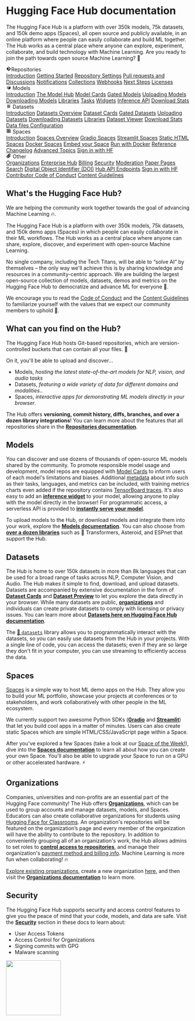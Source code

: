 # Hugging Face Hub documentation

The Hugging Face Hub is a platform with over 350k models, 75k datasets, and 150k demo apps (Spaces), all open source and publicly available, in an online platform where people can easily collaborate and build ML together. The Hub works as a central place where anyone can explore, experiment, collaborate, and build technology with Machine Learning. Are you ready to join the path towards open source Machine Learning? 🤗

<div class="grid grid-cols-1 gap-4 sm:grid-cols-2 lg:grid-cols-3 md:mt-10">

<div class="group flex flex-col space-y-2 rounded-xl border border-orange-100 bg-gradient-to-br from-orange-50 dark:bg-none px-6 py-4 transition-colors hover:shadow dark:border-orange-700">
<div class="flex items-center py-0.5 text-lg font-semibold text-orange-600 dark:text-gray-400 mb-1">
 <svg class="shrink-0 mr-1.5 text-orange-500" xmlns="http://www.w3.org/2000/svg" xmlns:xlink="http://www.w3.org/1999/xlink" aria-hidden="true" focusable="false" role="img" width="1em" height="1em" preserveAspectRatio="xMidYMid meet" viewBox="0 0 24 24"><path fill="currentColor" d="M2.6 10.59L8.38 4.8l1.69 1.7c-.24.85.15 1.78.93 2.23v5.54c-.6.34-1 .99-1 1.73a2 2 0 0 0 2 2a2 2 0 0 0 2-2c0-.74-.4-1.39-1-1.73V9.41l2.07 2.09c-.07.15-.07.32-.07.5a2 2 0 0 0 2 2a2 2 0 0 0 2-2a2 2 0 0 0-2-2c-.18 0-.35 0-.5.07L13.93 7.5a1.98 1.98 0 0 0-1.15-2.34c-.43-.16-.88-.2-1.28-.09L9.8 3.38l.79-.78c.78-.79 2.04-.79 2.82 0l7.99 7.99c.79.78.79 2.04 0 2.82l-7.99 7.99c-.78.79-2.04.79-2.82 0L2.6 13.41c-.79-.78-.79-2.04 0-2.82Z"></path></svg>Repositories</div>
<a class="transform !no-underline transition-colors hover:translate-x-px hover:text-gray-700" href="./repositories">Introduction</a>
<a class="transform !no-underline transition-colors hover:translate-x-px hover:text-gray-700" href="./repositories-getting-started">Getting Started</a>
<a class="transform !no-underline transition-colors hover:translate-x-px hover:text-gray-700" href="./repositories-settings">Repository Settings</a>
<a class="transform !no-underline transition-colors hover:translate-x-px hover:text-gray-700" href="./repositories-pull-requests-discussions">Pull requests and Discussions</a>
<a class="transform !no-underline transition-colors hover:translate-x-px hover:text-gray-700" href="./notifications">Notifications</a>
<a class="transform !no-underline transition-colors hover:translate-x-px hover:text-gray-700" href="./collections">Collections</a>
<a class="transform !no-underline transition-colors hover:translate-x-px hover:text-gray-700" href="./webhooks">Webhooks</a>
<a class="transform !no-underline transition-colors hover:translate-x-px hover:text-gray-700" href="./repositories-next-steps">Next Steps</a>
<a class="transform !no-underline transition-colors hover:translate-x-px hover:text-gray-700" href="./repositories-licenses">Licenses</a>
</div>

<div class="group flex flex-col space-y-2 rounded-xl border border-indigo-100 bg-gradient-to-br from-indigo-50 dark:bg-none px-6 py-4 transition-colors hover:shadow dark:border-indigo-700">
<div class="flex items-center py-0.5 text-lg font-semibold text-indigo-600 dark:text-gray-400 mb-1">
    <svg class="shrink-0 mr-1.5 text-indigo-500" xmlns="http://www.w3.org/2000/svg" xmlns:xlink="http://www.w3.org/1999/xlink" aria-hidden="true" focusable="false" role="img" width="1em" height="1em" preserveAspectRatio="xMidYMid meet" viewBox="0 0 24 24"><path class="uim-quaternary" d="M20.23 7.24L12 12L3.77 7.24a1.98 1.98 0 0 1 .7-.71L11 2.76c.62-.35 1.38-.35 2 0l6.53 3.77c.29.173.531.418.7.71z" opacity=".25" fill="currentColor"></path><path class="uim-tertiary" d="M12 12v9.5a2.09 2.09 0 0 1-.91-.21L4.5 17.48a2.003 2.003 0 0 1-1-1.73v-7.5a2.06 2.06 0 0 1 .27-1.01L12 12z" opacity=".5" fill="currentColor"></path><path class="uim-primary" d="M20.5 8.25v7.5a2.003 2.003 0 0 1-1 1.73l-6.62 3.82c-.275.13-.576.198-.88.2V12l8.23-4.76c.175.308.268.656.27 1.01z" fill="currentColor"></path></svg> Models</div>
<a class="!no-underline hover:opacity-60 transform transition-colors hover:translate-x-px" href="./models">Introduction</a>
<a class="!no-underline hover:opacity-60 transform transition-colors hover:translate-x-px" href="./models-the-hub">The Model Hub</a>
<a class="!no-underline hover:opacity-60 transform transition-colors hover:translate-x-px" href="./model-cards">Model Cards</a>
<a class="!no-underline hover:opacity-60 transform transition-colors hover:translate-x-px" href="./models-gated">Gated Models</a>
<a class="!no-underline hover:opacity-60 transform transition-colors hover:translate-x-px" href="./models-uploading">Uploading Models</a>
<a class="!no-underline hover:opacity-60 transform transition-colors hover:translate-x-px" href="./models-downloading">Downloading Models</a>
<a class="!no-underline hover:opacity-60 transform transition-colors hover:translate-x-px" href="./models-libraries">Libraries</a>
<a class="!no-underline hover:opacity-60 transform transition-colors hover:translate-x-px" href="./models-tasks">Tasks</a>
<a class="!no-underline hover:opacity-60 transform transition-colors hover:translate-x-px" href="./models-widgets">Widgets</a>
<a class="!no-underline hover:opacity-60 transform transition-colors hover:translate-x-px" href="./models-inference">Inference API</a>
<a class="!no-underline hover:opacity-60 transform transition-colors hover:translate-x-px" href="./models-download-stats">Download Stats</a>
</div>

<div class="group flex flex-col space-y-2 rounded-xl border border-red-100 bg-gradient-to-br from-red-50 dark:bg-none px-6 py-4 transition-colors hover:shadow dark:border-red-700">
<div class="flex items-center py-0.5 text-lg font-semibold text-red-600 dark:text-gray-400 mb-1">
<svg class="shrink-0 mr-1.5 text-red-400" xmlns="http://www.w3.org/2000/svg" xmlns:xlink="http://www.w3.org/1999/xlink" aria-hidden="true" focusable="false" role="img" width="1em" height="1em" preserveAspectRatio="xMidYMid meet" viewBox="0 0 25 25"><ellipse cx="12.5" cy="5" fill="currentColor" fill-opacity="0.25" rx="7.5" ry="2"></ellipse><path d="M12.5 15C16.6421 15 20 14.1046 20 13V20C20 21.1046 16.6421 22 12.5 22C8.35786 22 5 21.1046 5 20V13C5 14.1046 8.35786 15 12.5 15Z" fill="currentColor" opacity="0.5"></path><path d="M12.5 7C16.6421 7 20 6.10457 20 5V11.5C20 12.6046 16.6421 13.5 12.5 13.5C8.35786 13.5 5 12.6046 5 11.5V5C5 6.10457 8.35786 7 12.5 7Z" fill="currentColor" opacity="0.5"></path><path d="M5.23628 12C5.08204 12.1598 5 12.8273 5 13C5 14.1046 8.35786 15 12.5 15C16.6421 15 20 14.1046 20 13C20 12.8273 19.918 12.1598 19.7637 12C18.9311 12.8626 15.9947 13.5 12.5 13.5C9.0053 13.5 6.06886 12.8626 5.23628 12Z" fill="currentColor"></path></svg> Datasets</div>
<a class="!no-underline hover:opacity-60 transform transition-colors hover:translate-x-px" href="./datasets">Introduction</a>
<a class="!no-underline hover:opacity-60 transform transition-colors hover:translate-x-px" href="./datasets-overview">Datasets Overview</a>
<a class="!no-underline hover:opacity-60 transform transition-colors hover:translate-x-px" href="./datasets-cards">Dataset Cards</a>
<a class="!no-underline hover:opacity-60 transform transition-colors hover:translate-x-px" href="./datasets-gated">Gated Datasets</a>
<a class="!no-underline hover:opacity-60 transform transition-colors hover:translate-x-px" href="./datasets-adding">Uploading Datasets</a>
<a class="!no-underline hover:opacity-60 transform transition-colors hover:translate-x-px" href="./datasets-downloading">Downloading Datasets</a>
<a class="!no-underline hover:opacity-60 transform transition-colors hover:translate-x-px" href="./datasets-libraries">Libraries</a>
<a class="!no-underline hover:opacity-60 transform transition-colors hover:translate-x-px" href="./datasets-viewer">Dataset Viewer</a>
<a class="!no-underline hover:opacity-60 transform transition-colors hover:translate-x-px" href="./datasets-download-stats">Download Stats</a>
<a class="!no-underline hover:opacity-60 transform transition-colors hover:translate-x-px" href="./datasets-data-files-configuration">Data files Configuration</a>
</div>

<div class="group flex flex-col space-y-2 rounded-xl border border-blue-100 bg-gradient-to-br from-blue-50 dark:bg-none px-6 py-4 transition-colors hover:shadow dark:border-blue-700">
<div class="flex items-center py-0.5 text-lg font-semibold text-blue-600 dark:text-gray-400 mb-1">
<svg class="shrink-0 mr-1.5 text-blue-500" xmlns="http://www.w3.org/2000/svg" xmlns:xlink="http://www.w3.org/1999/xlink" aria-hidden="true" focusable="false" role="img" width="1em" height="1em" viewBox="0 0 25 25"><path opacity=".5" d="M6.016 14.674v4.31h4.31v-4.31h-4.31ZM14.674 14.674v4.31h4.31v-4.31h-4.31ZM6.016 6.016v4.31h4.31v-4.31h-4.31Z" fill="currentColor"></path><path opacity=".75" fill-rule="evenodd" clip-rule="evenodd" d="M3 4.914C3 3.857 3.857 3 4.914 3h6.514c.884 0 1.628.6 1.848 1.414a5.171 5.171 0 0 1 7.31 7.31c.815.22 1.414.964 1.414 1.848v6.514A1.914 1.914 0 0 1 20.086 22H4.914A1.914 1.914 0 0 1 3 20.086V4.914Zm3.016 1.102v4.31h4.31v-4.31h-4.31Zm0 12.968v-4.31h4.31v4.31h-4.31Zm8.658 0v-4.31h4.31v4.31h-4.31Zm0-10.813a2.155 2.155 0 1 1 4.31 0 2.155 2.155 0 0 1-4.31 0Z" fill="currentColor"></path><path opacity=".25" d="M16.829 6.016a2.155 2.155 0 1 0 0 4.31 2.155 2.155 0 0 0 0-4.31Z" fill="currentColor"></path></svg> Spaces</div>
<a class="!no-underline hover:opacity-60 transform transition-colors hover:translate-x-px" href="./spaces">Introduction</a>
<a class="!no-underline hover:opacity-60 transform transition-colors hover:translate-x-px" href="./spaces-overview">Spaces Overview</a>
<a class="!no-underline hover:opacity-60 transform transition-colors hover:translate-x-px" href="./spaces-sdks-gradio">Gradio Spaces</a>
<a class="!no-underline hover:opacity-60 transform transition-colors hover:translate-x-px" href="./spaces-sdks-streamlit">Streamlit Spaces</a>
<a class="!no-underline hover:opacity-60 transform transition-colors hover:translate-x-px" href="./spaces-sdks-static">Static HTML Spaces</a>
<a class="!no-underline hover:opacity-60 transform transition-colors hover:translate-x-px" href="./spaces-sdks-docker">Docker Spaces</a>
<a class="!no-underline hover:opacity-60 transform transition-colors hover:translate-x-px" href="./spaces-embed">Embed your Space</a>
<a class="!no-underline hover:opacity-60 transform transition-colors hover:translate-x-px" href="./spaces-run-with-docker">Run with Docker</a>
<a class="!no-underline hover:opacity-60 transform transition-colors hover:translate-x-px" href="./spaces-config-reference">Reference</a>
<a class="!no-underline hover:opacity-60 transform transition-colors hover:translate-x-px" href="./spaces-changelog">Changelog</a>
<a class="!no-underline hover:opacity-60 transform transition-colors hover:translate-x-px" href="./spaces-advanced">Advanced Topics</a>
<a class="!no-underline hover:opacity-60 transform transition-colors hover:translate-x-px" href="./spaces-oauth">Sign in with HF</a>
</div>

<div class="group flex flex-col space-y-2 rounded-xl border border-green-100 bg-gradient-to-br from-green-50 dark:bg-none px-6 py-4 transition-colors hover:shadow dark:border-green-700">
<div class="flex items-center py-0.5 text-lg font-semibold text-green-600 dark:text-gray-400 mb-1">
<svg class="shrink-0 mr-1.5 text-green-500" xmlns="http://www.w3.org/2000/svg" xmlns:xlink="http://www.w3.org/1999/xlink" aria-hidden="true" focusable="false" role="img" width="1em" height="1em" viewBox="0 0 24 24"><path fill="currentColor" stroke="currentColor" d="M8.892 21.854a6.25 6.25 0 0 1-4.42-10.67l7.955-7.955a4.5 4.5 0 0 1 6.364 6.364l-6.895 6.894a2.816 2.816 0 0 1-3.89 0a2.75 2.75 0 0 1 .002-3.888l5.126-5.127a1 1 0 1 1 1.414 1.414l-5.126 5.127a.75.75 0 0 0 0 1.06a.768.768 0 0 0 1.06 0l6.895-6.894a2.503 2.503 0 0 0 0-3.535a2.56 2.56 0 0 0-3.536 0l-7.955 7.955a4.25 4.25 0 1 0 6.01 6.01l6.188-6.187a1 1 0 1 1 1.414 1.414l-6.187 6.186a6.206 6.206 0 0 1-4.42 1.832z"></path></svg> Other</div>
<a class="!no-underline hover:opacity-60 transform transition-colors hover:translate-x-px" href="./organizations">Organizations</a>
<a class="!no-underline hover:opacity-60 transform transition-colors hover:translate-x-px" href="./enterprise-hub">Enterprise Hub</a>
<a class="!no-underline hover:opacity-60 transform transition-colors hover:translate-x-px" href="./billing">Billing</a>
<a class="!no-underline hover:opacity-60 transform transition-colors hover:translate-x-px" href="./security">Security</a>
<a class="!no-underline hover:opacity-60 transform transition-colors hover:translate-x-px" href="./moderation">Moderation</a>
<a class="!no-underline hover:opacity-60 transform transition-colors hover:translate-x-px" href="./paper-pages">Paper Pages</a>
<a class="!no-underline hover:opacity-60 transform transition-colors hover:translate-x-px" href="./search">Search</a>
<a class="!no-underline hover:opacity-60 transform transition-colors hover:translate-x-px" href="./doi">Digital Object Identifier (DOI)</a>
<a class="!no-underline hover:opacity-60 transform transition-colors hover:translate-x-px" href="./api">Hub API Endpoints</a>
<a class="!no-underline hover:opacity-60 transform transition-colors hover:translate-x-px" href="./oauth">Sign in with HF</a>
<a class="!no-underline hover:opacity-60 transform transition-colors hover:translate-x-px" href="https://huggingface.co/code-of-conduct">Contributor Code of Conduct</a>
<a class="!no-underline hover:opacity-60 transform transition-colors hover:translate-x-px" href="https://huggingface.co/content-guidelines">Content Guidelines</a>
</div>

</div>

## What's the Hugging Face Hub?

We are helping the community work together towards the goal of advancing Machine Learning 🔥.

The Hugging Face Hub is a platform with over 350k models, 75k datasets, and 150k demo apps (Spaces) in which people can easily collaborate in their ML workflows. The Hub works as a central place where anyone can share, explore, discover, and experiment with open-source Machine Learning.

No single company, including the Tech Titans, will be able to “solve AI” by themselves – the only way we'll achieve this is by sharing knowledge and resources in a community-centric approach. We are building the largest open-source collection of models, datasets, demos and metrics on the Hugging Face Hub to democratize and advance ML for everyone 🚀.

We encourage you to read the [Code of Conduct](https://huggingface.co/code-of-conduct) and the [Content Guidelines](https://huggingface.co/content-guidelines) to familiarize yourself with the values that we expect our community members to uphold 🤗.

## What can you find on the Hub?

The Hugging Face Hub hosts Git-based repositories, which are version-controlled buckets that can contain all your files. 💾

On it, you'll be able to upload and discover...

- Models, _hosting the latest state-of-the-art models for NLP, vision, and audio tasks_
- Datasets, _featuring a wide variety of data for different domains and modalities_..
- Spaces, _interactive apps for demonstrating ML models directly in your browser_.

The Hub offers **versioning, commit history, diffs, branches, and over a dozen library integrations**! You can learn more about the features that all repositories share in the [**Repositories documentation**](./repositories).

## Models

You can discover and use dozens of thousands of open-source ML models shared by the community. To promote responsible model usage and development, model repos are equipped with [Model Cards](./model-cards) to inform users of each model's limitations and biases. Additional [metadata](./model-cards#model-card-metadata) about info such as their tasks, languages, and metrics can be included, with training metrics charts even added if the repository contains [TensorBoard traces](./tensorboard). It's also easy to add an [**inference widget**](./models-widgets) to your model, allowing anyone to play with the model directly in the browser! For programmatic access, a serverless API is provided to [**instantly serve your model**](./models-inference).

To upload models to the Hub, or download models and integrate them into your work, explore the [**Models documentation**](./models). You can also choose from [**over a dozen libraries**](./models-libraries) such as 🤗 Transformers, Asteroid, and ESPnet that support the Hub.

## Datasets

The Hub is home to over 150k datasets in more than 8k languages that can be used for a broad range of tasks across NLP, Computer Vision, and Audio. The Hub makes it simple to find, download, and upload datasets. Datasets are accompanied by extensive documentation in the form of [**Dataset Cards**](./model-cards) and [**Dataset Preview**](./datasets-overview#datasets-on-the-hub) to let you explore the data directly in your browser. While many datasets are public, [**organizations**](./organizations) and individuals can create private datasets to comply with licensing or privacy issues. You can learn more about [**Datasets here on Hugging Face Hub documentation**](./datasets-overview).

The [🤗 `datasets`](https://huggingface.co/docs/datasets/index) library allows you to programmatically interact with the datasets, so you can easily use datasets from the Hub in your projects. With a single line of code, you can access the datasets; even if they are so large they don't fit in your computer, you can use streaming to efficiently access the data.

## Spaces

[Spaces](https://huggingface.co/spaces) is a simple way to host ML demo apps on the Hub. They allow you to build your ML portfolio, showcase your projects at conferences or to stakeholders, and work collaboratively with other people in the ML ecosystem.

We currently support two awesome Python SDKs (**[Gradio](https://gradio.app/)** and **[Streamlit](https://streamlit.io/)**) that let you build cool apps in a matter of minutes. Users can also create static Spaces which are simple HTML/CSS/JavaScript page within a Space.

After you've explored a few Spaces (take a look at our [Space of the Week!](https://huggingface.co/spaces)), dive into the [**Spaces documentation**](./spaces-overview) to learn all about how you can create your own Space. You'll also be able to upgrade your Space to run on a GPU or other accelerated hardware. ⚡️

## Organizations

Companies, universities and non-profits are an essential part of the Hugging Face community! The Hub offers [**Organizations**](./organizations), which can be used to group accounts and manage datasets, models, and Spaces. Educators can also create collaborative organizations for students using [Hugging Face for Classrooms](https://huggingface.co/classrooms). An organization's repositories will be featured on the organization’s page and every member of the organization will have the ability to contribute to the repository. In addition to conveniently grouping all of an organization's work, the Hub allows admins to set roles to [**control access to repositories**](./organizations-security), and manage their organization's [payment method and billing info](https://huggingface.co/pricing). Machine Learning is more fun when collaborating! 🔥

[Explore existing organizations](https://huggingface.co/organizations), create a new organization [here](https://huggingface.co/organizations/new), and then visit the [**Organizations documentation**](./organizations) to learn more.

## Security

The Hugging Face Hub supports security and access control features to give you the peace of mind that your code, models, and data are safe. Visit the [**Security**](./security) section in these docs to learn about:

- User Access Tokens
- Access Control for Organizations
- Signing commits with GPG
- Malware scanning

<img width="150" src="https://huggingface.co/datasets/huggingface/documentation-images/resolve/main/hub/security-soc-1.jpg">
